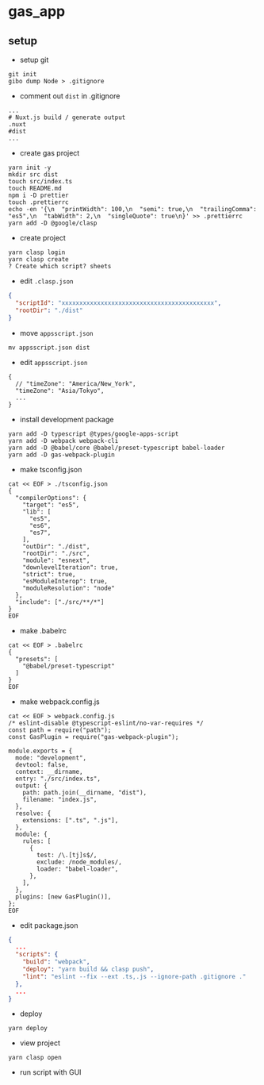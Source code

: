 # gas_app

## setup

- setup git

```shell
git init
gibo dump Node > .gitignore
```

- comment out `dist` in .gitignore

```.gitignore
...
# Nuxt.js build / generate output
.nuxt
#dist
...
```

- create gas project

```shell
yarn init -y
mkdir src dist
touch src/index.ts
touch README.md
npm i -D prettier
touch .prettierrc
echo -en '{\n  "printWidth": 100,\n  "semi": true,\n  "trailingComma": "es5",\n  "tabWidth": 2,\n  "singleQuote": true\n}' >> .prettierrc
yarn add -D @google/clasp
```

- create project

```shell
yarn clasp login
yarn clasp create
? Create which script? sheets
```

- edit `.clasp.json`

```json
{
  "scriptId": "xxxxxxxxxxxxxxxxxxxxxxxxxxxxxxxxxxxxxxxxxxx",
  "rootDir": "./dist"
}
```

- move `appsscript.json`

```shell
mv appsscript.json dist
```

- edit `appsscript.json`

```
{
  // "timeZone": "America/New_York",
  "timeZone": "Asia/Tokyo",
  ...
}
```

- install development package

```shell
yarn add -D typescript @types/google-apps-script
yarn add -D webpack webpack-cli
yarn add -D @babel/core @babel/preset-typescript babel-loader
yarn add -D gas-webpack-plugin
```

- make tsconfig.json

```shell
cat << EOF > ./tsconfig.json
{
  "compilerOptions": {
    "target": "es5",
    "lib": [
      "es5",
      "es6",
      "es7",
    ],
    "outDir": "./dist",
    "rootDir": "./src",
    "module": "esnext",
    "downlevelIteration": true,
    "strict": true,
    "esModuleInterop": true,
    "moduleResolution": "node"
  },
  "include": ["./src/**/*"]
}
EOF
```

- make .babelrc

```shell
cat << EOF > .babelrc
{
  "presets": [
    "@babel/preset-typescript"
  ]
}
EOF
```

- make webpack.config.js

```shell
cat << EOF > webpack.config.js
/* eslint-disable @typescript-eslint/no-var-requires */
const path = require("path");
const GasPlugin = require("gas-webpack-plugin");

module.exports = {
  mode: "development",
  devtool: false,
  context: __dirname,
  entry: "./src/index.ts",
  output: {
    path: path.join(__dirname, "dist"),
    filename: "index.js",
  },
  resolve: {
    extensions: [".ts", ".js"],
  },
  module: {
    rules: [
      {
        test: /\.[tj]s$/,
        exclude: /node_modules/,
        loader: "babel-loader",
      },
    ],
  },
  plugins: [new GasPlugin()],
};
EOF
```

- edit package.json

```json
{
  ...
  "scripts": {
    "build": "webpack",
    "deploy": "yarn build && clasp push",
    "lint": "eslint --fix --ext .ts,.js --ignore-path .gitignore ."
  },
  ...
}
```

-  deploy

```shell
yarn deploy
```

- view project

```shell
yarn clasp open
```

- run script with GUI